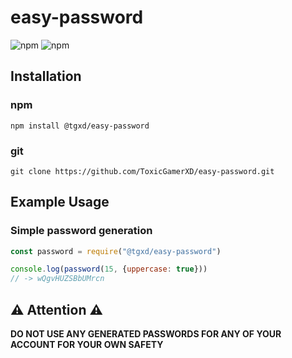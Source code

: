 # easy-password

![npm](https://img.shields.io/npm/v/@tgxd/easy-password?color=red&logo=npm)
![npm](https://img.shields.io/npm/dt/@tgxd/easy-password?color=blue)

## Installation

### npm

```
npm install @tgxd/easy-password
```

### git

```
git clone https://github.com/ToxicGamerXD/easy-password.git
```

## Example Usage

### Simple password generation
```javascript
const password = require("@tgxd/easy-password")

console.log(password(15, {uppercase: true}))
// -> wQgvHUZSBbUMrcn
```

## :warning: **Attention** :warning:

**DO NOT USE ANY GENERATED PASSWORDS FOR ANY OF YOUR ACCOUNT FOR YOUR OWN SAFETY**